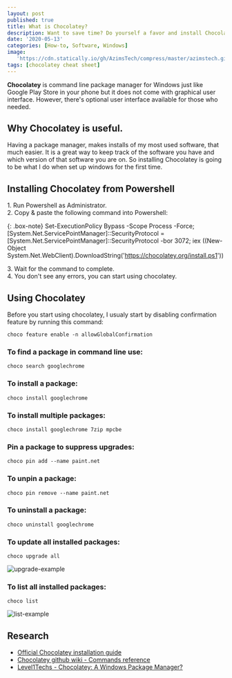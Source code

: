 ```yaml
---
layout: post
published: true
title: What is Chocolatey?
description: Want to save time? Do yourself a favor and install Chocolatey!
date: '2020-05-13'
categories: [How-to, Software, Windows]
image:
   'https://cdn.statically.io/gh/AzimsTech/compress/master/azimstech.github.io/fpdfcRV.png'
tags: [chocolatey cheat sheet]
---
```


**Chocolatey** is command line package manager for Windows just like Google Play Store in your phone but it does not come with graphical user interface. However, there's optional user interface available for those who needed. 

## Why Chocolatey is useful.

Having a package manager, makes installs of my most used software, that much easier. It is a great way to keep track of the software you have and which version of that software you are on. So installing Chocolatey is going to be what I do when set up windows for the first time.

## Installing Chocolatey from Powershell

1\. Run Powershell as Administrator.  
2\. Copy & paste the following command into Powershell:  

{: .box-note}
Set-ExecutionPolicy Bypass -Scope Process -Force; [System.Net.ServicePointManager]::SecurityProtocol = [System.Net.ServicePointManager]::SecurityProtocol -bor 3072; iex ((New-Object System.Net.WebClient).DownloadString('https://chocolatey.org/install.ps1'))

3\. Wait for the command to complete.  
4\. You don't see any errors, you can start using chocolatey.

## Using Chocolatey

Before you start using chocolatey, I usualy start by disabling confirmation feature by running this command:
~~~
choco feature enable -n allowGlobalConfirmation
~~~

### To find a package in command line use:
~~~
choco search googlechrome
~~~

### To  install a package:
~~~
choco install googlechrome
~~~ 

### To install multiple packages:
~~~
choco install googlechrome 7zip mpcbe
~~~

### Pin a package to suppress upgrades:
~~~
choco pin add --name paint.net
~~~

### To unpin a package:
~~~
choco pin remove --name paint.net
~~~

### To uninstall a package:
~~~
choco uninstall googlechrome
~~~

### To update all installed packages:
~~~
choco upgrade all
~~~
![upgrade-example](https://cdn.statically.io/gh/AzimsTech/compress/master/azimstech.github.io/cz4stS4.png)

### To list all installed packages:
~~~
choco list
~~~
![list-example](https://cdn.statically.io/gh/AzimsTech/compress/master/azimstech.github.io/PhBS9mO.png)

## Research

- [Official Chocolatey installation guide](https://chocolatey.org/install)
- [Chocolatey github wiki - Commands reference](https://github.com/chocolatey/choco/wiki/CommandsReference)
- [Level1Techs - Chocolatey: A Windows Package Manager?](https://www.youtube.com/watch?v=p7AsofW8kUY)
<!--stackedit_data:
eyJoaXN0b3J5IjpbMTg0MjkyNzcyMF19
-->
